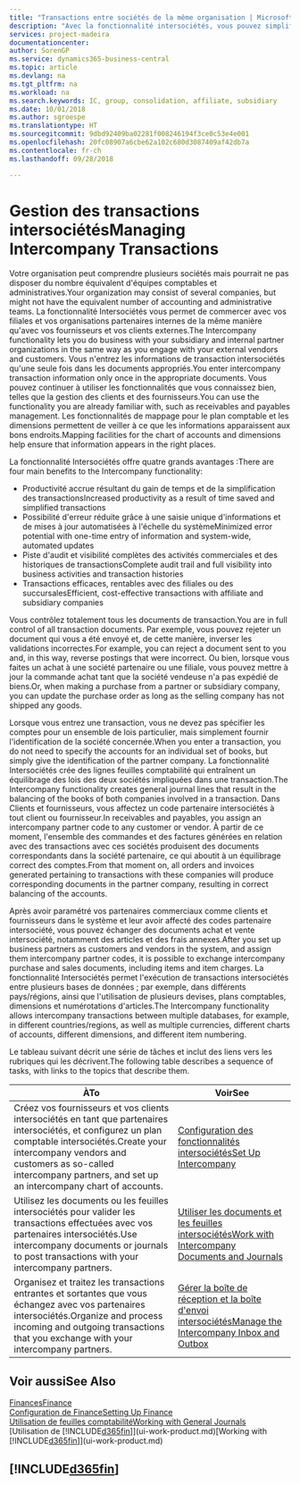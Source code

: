 ```yaml
---
title: "Transactions entre sociétés de la même organisation | Microsoft Docs"
description: "Avec la fonctionnalité intersociétés, vous pouvez simplifier les processus et les transactions entre sociétés appartenant à la même organisation."
services: project-madeira
documentationcenter: 
author: SorenGP
ms.service: dynamics365-business-central
ms.topic: article
ms.devlang: na
ms.tgt_pltfrm: na
ms.workload: na
ms.search.keywords: IC, group, consolidation, affiliate, subsidiary
ms.date: 10/01/2018
ms.author: sgroespe
ms.translationtype: HT
ms.sourcegitcommit: 9dbd92409ba02281f008246194f3ce0c53e4e001
ms.openlocfilehash: 20fc08907a6cbe62a102c680d3087409af42db7a
ms.contentlocale: fr-ch
ms.lasthandoff: 09/28/2018

---
```

# <a name="managing-intercompany-transactions"></a><span data-ttu-id="be312-103">Gestion des transactions intersociétés</span><span class="sxs-lookup"><span data-stu-id="be312-103">Managing Intercompany Transactions</span></span>
<span data-ttu-id="be312-104">Votre organisation peut comprendre plusieurs sociétés mais pourrait ne pas disposer du nombre équivalent d'équipes comptables et administratives.</span><span class="sxs-lookup"><span data-stu-id="be312-104">Your organization may consist of several companies, but might not have the equivalent number of accounting and administrative teams.</span></span> <span data-ttu-id="be312-105">La fonctionnalité Intersociétés vous permet de commercer avec vos filiales et vos organisations partenaires internes de la même manière qu'avec vos fournisseurs et vos clients externes.</span><span class="sxs-lookup"><span data-stu-id="be312-105">The Intercompany functionality lets you do business with your subsidiary and internal partner organizations in the same way as you engage with your external vendors and customers.</span></span> <span data-ttu-id="be312-106">Vous n'entrez les informations de transaction intersociétés qu'une seule fois dans les documents appropriés.</span><span class="sxs-lookup"><span data-stu-id="be312-106">You enter intercompany transaction information only once in the appropriate documents.</span></span> <span data-ttu-id="be312-107">Vous pouvez continuer à utiliser les fonctionnalités que vous connaissez bien, telles que la gestion des clients et des fournisseurs.</span><span class="sxs-lookup"><span data-stu-id="be312-107">You can use the functionality you are already familiar with, such as receivables and payables management.</span></span> <span data-ttu-id="be312-108">Les fonctionnalités de mappage pour le plan comptable et les dimensions permettent de veiller à ce que les informations apparaissent aux bons endroits.</span><span class="sxs-lookup"><span data-stu-id="be312-108">Mapping facilities for the chart of accounts and dimensions help ensure that information appears in the right places.</span></span>  

<span data-ttu-id="be312-109">La fonctionnalité Intersociétés offre quatre grands avantages :</span><span class="sxs-lookup"><span data-stu-id="be312-109">There are four main benefits to the Intercompany functionality:</span></span>  

- <span data-ttu-id="be312-110">Productivité accrue résultant du gain de temps et de la simplification des transactions</span><span class="sxs-lookup"><span data-stu-id="be312-110">Increased productivity as a result of time saved and simplified transactions</span></span>  
- <span data-ttu-id="be312-111">Possibilité d'erreur réduite grâce à une saisie unique d'informations et de mises à jour automatisées à l'échelle du système</span><span class="sxs-lookup"><span data-stu-id="be312-111">Minimized error potential with one-time entry of information and system-wide, automated updates</span></span>  
- <span data-ttu-id="be312-112">Piste d'audit et visibilité complètes des activités commerciales et des historiques de transactions</span><span class="sxs-lookup"><span data-stu-id="be312-112">Complete audit trail and full visibility into business activities and transaction histories</span></span>  
- <span data-ttu-id="be312-113">Transactions efficaces, rentables avec des filiales ou des succursales</span><span class="sxs-lookup"><span data-stu-id="be312-113">Efficient, cost-effective transactions with affiliate and subsidiary companies</span></span>  

<span data-ttu-id="be312-114">Vous contrôlez totalement tous les documents de transaction.</span><span class="sxs-lookup"><span data-stu-id="be312-114">You are in full control of all transaction documents.</span></span> <span data-ttu-id="be312-115">Par exemple, vous pouvez rejeter un document qui vous a été envoyé et, de cette manière, inverser les validations incorrectes.</span><span class="sxs-lookup"><span data-stu-id="be312-115">For example, you can reject a document sent to you and, in this way, reverse postings that were incorrect.</span></span> <span data-ttu-id="be312-116">Ou bien, lorsque vous faites un achat à une société partenaire ou une filiale, vous pouvez mettre à jour la commande achat tant que la société vendeuse n'a pas expédié de biens.</span><span class="sxs-lookup"><span data-stu-id="be312-116">Or, when making a purchase from a partner or subsidiary company, you can update the purchase order as long as the selling company has not shipped any goods.</span></span>  

<span data-ttu-id="be312-117">Lorsque vous entrez une transaction, vous ne devez pas spécifier les comptes pour un ensemble de lois particulier, mais simplement fournir l'identification de la société concernée.</span><span class="sxs-lookup"><span data-stu-id="be312-117">When you enter a transaction, you do not need to specify the accounts for an individual set of books, but simply give the identification of the partner company.</span></span> <span data-ttu-id="be312-118">La fonctionnalité Intersociétés crée des lignes feuilles comptabilité qui entraînent un équilibrage des lois des deux sociétés impliquées dans une transaction.</span><span class="sxs-lookup"><span data-stu-id="be312-118">The Intercompany functionality creates general journal lines that result in the balancing of the books of both companies involved in a transaction.</span></span> <span data-ttu-id="be312-119">Dans Clients et fournisseurs, vous affectez un code partenaire intersociétés à tout client ou fournisseur.</span><span class="sxs-lookup"><span data-stu-id="be312-119">In receivables and payables, you assign an intercompany partner code to any customer or vendor.</span></span> <span data-ttu-id="be312-120">À partir de ce moment, l'ensemble des commandes et des factures générées en relation avec des transactions avec ces sociétés produisent des documents correspondants dans la société partenaire, ce qui aboutit à un équilibrage correct des comptes.</span><span class="sxs-lookup"><span data-stu-id="be312-120">From that moment on, all orders and invoices generated pertaining to transactions with these companies will produce corresponding documents in the partner company, resulting in correct balancing of the accounts.</span></span>  

 <span data-ttu-id="be312-121">Après avoir paramétré vos partenaires commerciaux comme clients et fournisseurs dans le système et leur avoir affecté des codes partenaire intersociété, vous pouvez échanger des documents achat et vente intersociété, notamment des articles et des frais annexes.</span><span class="sxs-lookup"><span data-stu-id="be312-121">After you set up business partners as customers and vendors in the system, and assign them intercompany partner codes, it is possible to exchange intercompany purchase and sales documents, including items and item charges.</span></span> <span data-ttu-id="be312-122">La fonctionnalité Intersociétés permet l'exécution de transactions intersociétés entre plusieurs bases de données ; par exemple, dans différents pays/régions, ainsi que l'utilisation de plusieurs devises, plans comptables, dimensions et numérotations d'articles.</span><span class="sxs-lookup"><span data-stu-id="be312-122">The Intercompany functionality allows intercompany transactions between multiple databases, for example, in different countries/regions, as well as multiple currencies, different charts of accounts, different dimensions, and different item numbering.</span></span>  

<span data-ttu-id="be312-123">Le tableau suivant décrit une série de tâches et inclut des liens vers les rubriques qui les décrivent.</span><span class="sxs-lookup"><span data-stu-id="be312-123">The following table describes a sequence of tasks, with links to the topics that describe them.</span></span>

 |<span data-ttu-id="be312-124">À</span><span class="sxs-lookup"><span data-stu-id="be312-124">To</span></span> |<span data-ttu-id="be312-125">Voir</span><span class="sxs-lookup"><span data-stu-id="be312-125">See</span></span>|
 |---|---|
 |<span data-ttu-id="be312-126">Créez vos fournisseurs et vos clients intersociétés en tant que partenaires intersociétés, et configurez un plan comptable intersociétés.</span><span class="sxs-lookup"><span data-stu-id="be312-126">Create your intercompany vendors and customers as so-called intercompany partners, and set up an intercompany chart of accounts.</span></span>|[<span data-ttu-id="be312-127">Configuration des fonctionnalités intersociétés</span><span class="sxs-lookup"><span data-stu-id="be312-127">Set Up Intercompany</span></span>](intercompany-how-setup.md)|
 |<span data-ttu-id="be312-128">Utilisez les documents ou les feuilles intersociétés pour valider les transactions effectuées avec vos partenaires intersociétés.</span><span class="sxs-lookup"><span data-stu-id="be312-128">Use intercompany documents or journals to post transactions with your intercompany partners.</span></span>|[<span data-ttu-id="be312-129">Utiliser les documents et les feuilles intersociétés</span><span class="sxs-lookup"><span data-stu-id="be312-129">Work with Intercompany Documents and Journals</span></span>](intercompany-how-work-documents-journals.md)|
 |<span data-ttu-id="be312-130">Organisez et traitez les transactions entrantes et sortantes que vous échangez avec vos partenaires intersociétés.</span><span class="sxs-lookup"><span data-stu-id="be312-130">Organize and process incoming and outgoing transactions that you exchange with your intercompany partners.</span></span>|[<span data-ttu-id="be312-131">Gérer la boîte de réception et la boîte d'envoi intersociétés</span><span class="sxs-lookup"><span data-stu-id="be312-131">Manage the Intercompany Inbox and Outbox</span></span>](intercompany-how-manage-intercompany-inbox.md)|

## <a name="see-also"></a><span data-ttu-id="be312-132">Voir aussi</span><span class="sxs-lookup"><span data-stu-id="be312-132">See Also</span></span>
[<span data-ttu-id="be312-133">Finances</span><span class="sxs-lookup"><span data-stu-id="be312-133">Finance</span></span>](finance.md)  
[<span data-ttu-id="be312-134">Configuration de Finance</span><span class="sxs-lookup"><span data-stu-id="be312-134">Setting Up Finance</span></span>](finance-setup-finance.md)  
[<span data-ttu-id="be312-135">Utilisation de feuilles comptabilité</span><span class="sxs-lookup"><span data-stu-id="be312-135">Working with General Journals</span></span>](ui-work-general-journals.md)  
<span data-ttu-id="be312-136">[Utilisation de [!INCLUDE[d365fin](includes/d365fin_md.md)]](ui-work-product.md)</span><span class="sxs-lookup"><span data-stu-id="be312-136">[Working with [!INCLUDE[d365fin](includes/d365fin_md.md)]](ui-work-product.md)</span></span>

## [!INCLUDE[d365fin](includes/free_trial_md.md)]  
 

